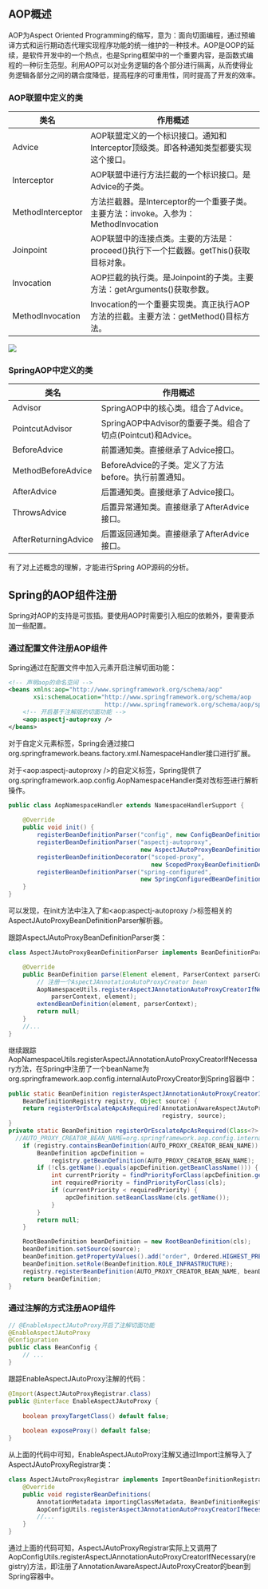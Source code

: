 ## AOP概述

AOP为Aspect Oriented Programming的缩写，意为：面向切面编程，通过预编译方式和运行期动态代理实现程序功能的统一维护的一种技术。AOP是OOP的延续，是软件开发中的一个热点，也是Spring框架中的一个重要内容，是函数式编程的一种衍生范型。利用AOP可以对业务逻辑的各个部分进行隔离，从而使得业务逻辑各部分之间的耦合度降低，提高程序的可重用性，同时提高了开发的效率。

### AOP联盟中定义的类

| 类名              | 作用概述                                                     |
| ----------------- | ------------------------------------------------------------ |
| Advice            | AOP联盟定义的一个标识接口。通知和Interceptor顶级类。即各种通知类型都要实现这个接口。 |
| Interceptor       | AOP联盟中进行方法拦截的一个标识接口。是Advice的子类。        |
| MethodInterceptor | 方法拦截器。是Interceptor的一个重要子类。主要方法：invoke。入参为：MethodInvocation |
| Joinpoint         | AOP联盟中的连接点类。主要的方法是：proceed()执行下一个拦截器。getThis()获取目标对象。 |
| Invocation        | AOP拦截的执行类。是Joinpoint的子类。主要方法：getArguments()获取参数。 |
| MethodInvocation  | Invocation的一个重要实现类。真正执行AOP方法的拦截。主要方法：getMethod()目标方法。 |

![](https://img-blog.csdn.net/20180318112954851?watermark/2/text/Ly9ibG9nLmNzZG4ubmV0L3prbnh4/font/5a6L5L2T/fontsize/400/fill/I0JBQkFCMA==/dissolve/70)



### SpringAOP中定义的类

| 类名                 | 作用概述                                                     |
| -------------------- | ------------------------------------------------------------ |
| Advisor              | SpringAOP中的核心类。组合了Advice。                          |
| PointcutAdvisor      | SpringAOP中Advisor的重要子类。组合了切点(Pointcut)和Advice。 |
| BeforeAdvice         | 前置通知类。直接继承了Advice接口。                           |
| MethodBeforeAdvice   | BeforeAdvice的子类。定义了方法before。执行前置通知。         |
| AfterAdvice          | 后置通知类。直接继承了Advice接口。                           |
| ThrowsAdvice         | 后置异常通知类。直接继承了AfterAdvice接口。                  |
| AfterReturningAdvice | 后置返回通知类。直接继承了AfterAdvice接口。                  |

有了对上述概念的理解，才能进行Spring AOP源码的分析。



## Spring的AOP组件注册

Spring对AOP的支持是可拔插。要使用AOP时需要引入相应的依赖外，要需要添加一些配置。

### 通过配置文件注册AOP组件

Spring通过在配置文件中加入元素开启注解切面功能：

```xml
<!-- 声明aop的命名空间 -->
<beans xmlns:aop="http://www.springframework.org/schema/aop"
       xsi:schemaLocation="http://www.springframework.org/schema/aop 
                           http://www.springframework.org/schema/aop/spring-aop-4.3.xsd">
    <!-- 开启基于注解版的切面功能 -->
    <aop:aspectj-autoproxy />
</beans>
```

对于自定义元素标签，Spring会通过接口org.springframework.beans.factory.xml.NamespaceHandler接口进行扩展。

对于<aop:aspectj-autoproxy />的自定义标签，Spring提供了org.springframework.aop.config.AopNamespaceHandler类对改标签进行解析操作。

```java
public class AopNamespaceHandler extends NamespaceHandlerSupport {
    
    @Override
    public void init() {
        registerBeanDefinitionParser("config", new ConfigBeanDefinitionParser());
        registerBeanDefinitionParser("aspectj-autoproxy", 
                                     new AspectJAutoProxyBeanDefinitionParser());
        registerBeanDefinitionDecorator("scoped-proxy", 
                                        new ScopedProxyBeanDefinitionDecorator());
        registerBeanDefinitionParser("spring-configured", 
                                     new SpringConfiguredBeanDefinitionParser());
    }
}
```

可以发现，在init方法中注入了和<aop:aspectj-autoproxy />标签相关的AspectJAutoProxyBeanDefinitionParser解析器。

跟踪AspectJAutoProxyBeanDefinitionParser类：

```java
class AspectJAutoProxyBeanDefinitionParser implements BeanDefinitionParser {

    @Override
    public BeanDefinition parse(Element element, ParserContext parserContext) {
        // 注册一个AspectJAnnotationAutoProxyCreator bean
        AopNamespaceUtils.registerAspectJAnnotationAutoProxyCreatorIfNecessary(
            parserContext, element);
        extendBeanDefinition(element, parserContext);
        return null;
    }
    //...
}
```

继续跟踪AopNamespaceUtils.registerAspectJAnnotationAutoProxyCreatorIfNecessary方法，在Spring中注册了一个beanName为org.springframework.aop.config.internalAutoProxyCreator到Spring容器中：

```java
public static BeanDefinition registerAspectJAnnotationAutoProxyCreatorIfNecessary(
    BeanDefinitionRegistry registry, Object source) {
    return registerOrEscalateApcAsRequired(AnnotationAwareAspectJAutoProxyCreator.class,
                                           registry, source);
}
private static BeanDefinition registerOrEscalateApcAsRequired(Class<?> cls, BeanDefinitionRegistry registry, Object source) {
  //AUTO_PROXY_CREATOR_BEAN_NAME=org.springframework.aop.config.internalAutoProxyCreator
    if (registry.containsBeanDefinition(AUTO_PROXY_CREATOR_BEAN_NAME)) {
        BeanDefinition apcDefinition = 
            registry.getBeanDefinition(AUTO_PROXY_CREATOR_BEAN_NAME);
        if (!cls.getName().equals(apcDefinition.getBeanClassName())) {
            int currentPriority = findPriorityForClass(apcDefinition.getBeanClassName());
            int requiredPriority = findPriorityForClass(cls);
            if (currentPriority < requiredPriority) {
                apcDefinition.setBeanClassName(cls.getName());
            }
        }
        return null;
    }

    RootBeanDefinition beanDefinition = new RootBeanDefinition(cls);
    beanDefinition.setSource(source);
    beanDefinition.getPropertyValues().add("order", Ordered.HIGHEST_PRECEDENCE);
    beanDefinition.setRole(BeanDefinition.ROLE_INFRASTRUCTURE);
    registry.registerBeanDefinition(AUTO_PROXY_CREATOR_BEAN_NAME, beanDefinition);
    return beanDefinition;
}
```

### 通过注解的方式注册AOP组件

```java
// @EnableAspectJAutoProxy开启了注解切面功能
@EnableAspectJAutoProxy
@Configuration
public class BeanConfig {
    // ...
}
```

跟踪EnableAspectJAutoProxy注解的代码：

```java
@Import(AspectJAutoProxyRegistrar.class)
public @interface EnableAspectJAutoProxy {
    
	boolean proxyTargetClass() default false;
    
	boolean exposeProxy() default false;
}
```

从上面的代码中可知，EnableAspectJAutoProxy注解又通过Import注解导入了AspectJAutoProxyRegistrar类：

```java
class AspectJAutoProxyRegistrar implements ImportBeanDefinitionRegistrar {
    @Override
    public void registerBeanDefinitions(
        AnnotationMetadata importingClassMetadata, BeanDefinitionRegistry registry) {
        AopConfigUtils.registerAspectJAnnotationAutoProxyCreatorIfNecessary(registry);
        //...
    }
}
```

通过上面的代码可知，AspectJAutoProxyRegistrar实际上又调用了AopConfigUtils.registerAspectJAnnotationAutoProxyCreatorIfNecessary(registry)方法，即注册了AnnotationAwareAspectJAutoProxyCreator的bean到Spring容器中。